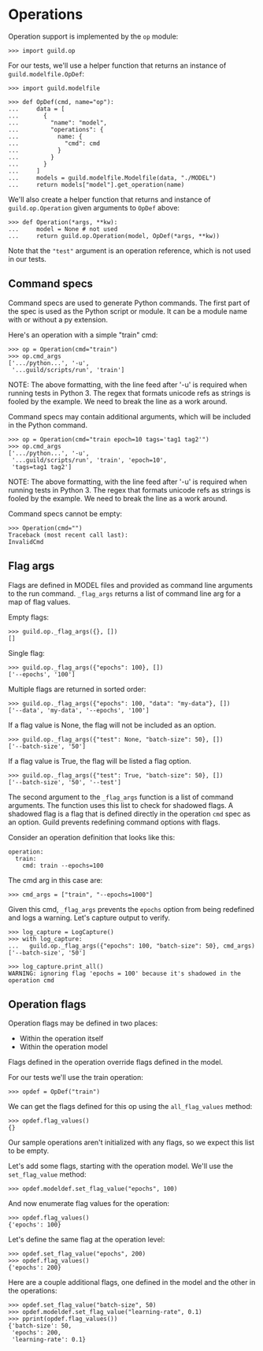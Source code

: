 # Operations

Operation support is implemented by the `op` module:

    >>> import guild.op

For our tests, we'll use a helper function that returns an instance of
`guild.modelfile.OpDef`:

    >>> import guild.modelfile

    >>> def OpDef(cmd, name="op"):
    ...     data = [
    ...       {
    ...         "name": "model",
    ...         "operations": {
    ...           name: {
    ...             "cmd": cmd
    ...           }
    ...         }
    ...       }
    ...     ]
    ...     models = guild.modelfile.Modelfile(data, "./MODEL")
    ...     return models["model"].get_operation(name)

We'll also create a helper function that returns and instance of
`guild.op.Operation` given arguments to `OpDef` above:

    >>> def Operation(*args, **kw):
    ...     model = None # not used
    ...     return guild.op.Operation(model, OpDef(*args, **kw))

Note that the `"test"` argument is an operation reference, which is
not used in our tests.

## Command specs

Command specs are used to generate Python commands. The first part of
the spec is used as the Python script or module. It can be a module
name with or without a py extension.

Here's an operation with a simple "train" cmd:

    >>> op = Operation(cmd="train")
    >>> op.cmd_args
    ['.../python...', '-u',
     '...guild/scripts/run', 'train']

NOTE: The above formatting, with the line feed after '-u' is required
when running tests in Python 3. The regex that formats unicode refs as
strings is fooled by the example. We need to break the line as a work
around.

Command specs may contain additional arguments, which will be included
in the Python command.

    >>> op = Operation(cmd="train epoch=10 tags='tag1 tag2'")
    >>> op.cmd_args
    ['.../python...', '-u',
     '...guild/scripts/run', 'train', 'epoch=10',
     'tags=tag1 tag2']

NOTE: The above formatting, with the line feed after '-u' is required
when running tests in Python 3. The regex that formats unicode refs as
strings is fooled by the example. We need to break the line as a work
around.

Command specs cannot be empty:

    >>> Operation(cmd="")
    Traceback (most recent call last):
    InvalidCmd

## Flag args

Flags are defined in MODEL files and provided as command line
arguments to the run command. `_flag_args` returns a list of command
line arg for a map of flag values.

Empty flags:

    >>> guild.op._flag_args({}, [])
    []

Single flag:

    >>> guild.op._flag_args({"epochs": 100}, [])
    ['--epochs', '100']

Multiple flags are returned in sorted order:

    >>> guild.op._flag_args({"epochs": 100, "data": "my-data"}, [])
    ['--data', 'my-data', '--epochs', '100']

If a flag value is None, the flag will not be included as an option.

    >>> guild.op._flag_args({"test": None, "batch-size": 50}, [])
    ['--batch-size', '50']

If a flag value is True, the flag will be listed a flag option.

    >>> guild.op._flag_args({"test": True, "batch-size": 50}, [])
    ['--batch-size', '50', '--test']

The second argument to the `_flag_args` function is a list of command
arguments. The function uses this list to check for shadowed flags. A
shadowed flag is a flag that is defined directly in the operation
`cmd` spec as an option. Guild prevents redefining command options
with flags.

Consider an operation definition that looks like this:

    operation:
      train:
        cmd: train --epochs=100

The cmd arg in this case are:

    >>> cmd_args = ["train", "--epochs=1000"]

Given this cmd, `_flag_args` prevents the `epochs` option from being
redefined and logs a warning. Let's capture output to verify.

    >>> log_capture = LogCapture()
    >>> with log_capture:
    ...   guild.op._flag_args({"epochs": 100, "batch-size": 50}, cmd_args)
    ['--batch-size', '50']

    >>> log_capture.print_all()
    WARNING: ignoring flag 'epochs = 100' because it's shadowed in the operation cmd

## Operation flags

Operation flags may be defined in two places:

- Within the operation itself
- Within the operation model

Flags defined in the operation override flags defined in the model.

For our tests we'll use the train operation:

    >>> opdef = OpDef("train")

We can get the flags defined for this op using the `all_flag_values`
method:

    >>> opdef.flag_values()
    {}

Our sample operations aren't initialized with any flags, so we expect
this list to be empty.

Let's add some flags, starting with the operation model. We'll use the
`set_flag_value` method:

    >>> opdef.modeldef.set_flag_value("epochs", 100)

And now enumerate flag values for the operation:

    >>> opdef.flag_values()
    {'epochs': 100}

Let's define the same flag at the operation level:

    >>> opdef.set_flag_value("epochs", 200)
    >>> opdef.flag_values()
    {'epochs': 200}

Here are a couple additional flags, one defined in the model and the
other in the operations:

    >>> opdef.set_flag_value("batch-size", 50)
    >>> opdef.modeldef.set_flag_value("learning-rate", 0.1)
    >>> pprint(opdef.flag_values())
    {'batch-size': 50,
     'epochs': 200,
     'learning-rate': 0.1}
